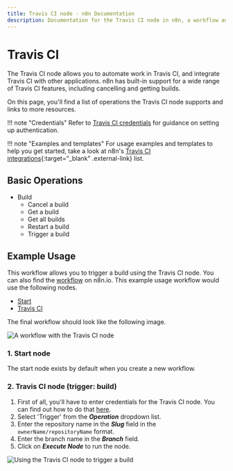 ```yaml
---
title: Travis CI node - n8n Documentation
description: Documentation for the Travis CI node in n8n, a workflow automation platform. Includes details of operations and configuration, and links to examples and credentials information.
---
```


# Travis CI

The Travis CI node allows you to automate work in Travis CI, and integrate Travis CI with other applications. n8n has built-in support for a wide range of Travis CI features, including cancelling and getting builds. 

On this page, you'll find a list of operations the Travis CI node supports and links to more resources.

!!! note "Credentials"
    Refer to [Travis CI credentials](/integrations/builtin/credentials/travisci/) for guidance on setting up authentication. 

!!! note "Examples and templates"
    For usage examples and templates to help you get started, take a look at n8n's [Travis CI integrations](https://n8n.io/integrations/travisci/){:target="_blank" .external-link} list.


## Basic Operations

* Build
    * Cancel a build
    * Get a build
    * Get all builds
    * Restart a build
    * Trigger a build

## Example Usage

This workflow allows you to trigger a build using the Travis CI node. You can also find the [workflow](https://n8n.io/workflows/658) on n8n.io. This example usage workflow would use the following nodes.
- [Start](/integrations/builtin/core-nodes/n8n-nodes-base.start/)
- [Travis CI]()

The final workflow should look like the following image.

![A workflow with the Travis CI node](/_images/integrations/builtin/app-nodes/travisci/workflow.png)

### 1. Start node

The start node exists by default when you create a new workflow.


### 2. Travis CI node (trigger: build)

1. First of all, you'll have to enter credentials for the Travis CI node. You can find out how to do that [here](/integrations/builtin/credentials/travisci/).
2. Select 'Trigger' from the ***Operation*** dropdown list.
3. Enter the repository name in the ***Slug*** field in the `ownerName/repositoryName` format.
4. Enter the branch name in the ***Branch*** field.
5. Click on ***Execute Node*** to run the node.

![Using the Travis CI node to trigger a build](/_images/integrations/builtin/app-nodes/travisci/travisci_node.png)

